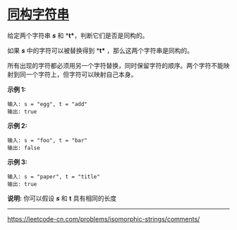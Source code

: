 # [同构字符串](https://leetcode-cn.com/problems/isomorphic-strings/)

 给定两个字符串 ***s*** 和 ***t\***，判断它们是否是同构的。 

 如果 ***s*** 中的字符可以被替换得到 ***t\*** ，那么这两个字符串是同构的。 

 所有出现的字符都必须用另一个字符替换，同时保留字符的顺序。两个字符不能映射到同一个字符上，但字符可以映射自己本身。 

 **示例 1:** 

```
输入: s = "egg", t = "add"
输出: true
```

 **示例 2:** 

```
输入: s = "foo", t = "bar"
输出: false
```

 **示例 3:** 

```
输入: s = "paper", t = "title"
输出: true
```

 **说明:**
你可以假设 ***s*** 和 **t** 具有相同的长度 

---

 https://leetcode-cn.com/problems/isomorphic-strings/comments/ 